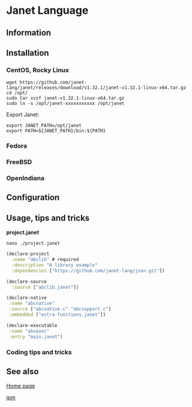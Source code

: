 # Janet Language

## Information

## Installation

### CentOS, Rocky Linux

```shell
wget https://github.com/janet-lang/janet/releases/download/v1.32.1/janet-v1.32.1-linux-x64.tar.gz
cd /opt/
sudo tar xvzf janet-v1.32.1-linux-x64.tar.gz
sudo ln -s /opt/janet-xxxxxxxxxxx /opt/janet
```

Export Janet:

```shell
export JANET_PATH=/opt/janet
export PATH=${JANET_PATH}/bin:${PATH}
```

### Fedora

### FreeBSD

### OpenIndiana

## Configuration

## Usage, tips and tricks

**project.janet**

```shell
nano ./project.janet
```

```clojure
(declare-project
  :name "abclib" # required
  :description "A library example"
  :dependencies ["https://github.com/janet-lang/json.git"])

(declare-source
  :source ["abclib.janet"])

(declare-native
 :name "abcnative"
 :source ["abcnative.c" "abcsupport.c"]
 :embedded ["extra-functions.janet"])

(declare-executable
 :name "abcexec"
 :entry "main.janet")
```

### Coding tips and tricks

## See also

[Home page](https://janet-lang.org/)

[jpm](https://janet-lang.org/1.16.1/docs/jpm.html)
